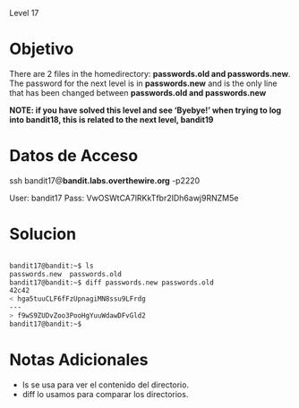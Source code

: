 Level 17 
# Objetivo
There are 2 files in the homedirectory: **passwords.old and passwords.new**. The password for the next level is in **passwords.new** and is the only line that has been changed between **passwords.old and passwords.new**

**NOTE: if you have solved this level and see ‘Byebye!’ when trying to log into bandit18, this is related to the next level, bandit19**
# Datos  de Acceso 
ssh bandit17@**bandit.labs.overthewire.org** -p2220

User: bandit17 Pass: VwOSWtCA7lRKkTfbr2IDh6awj9RNZM5e
# Solucion 

```bash

bandit17@bandit:~$ ls
passwords.new  passwords.old
bandit17@bandit:~$ diff passwords.new passwords.old
42c42
< hga5tuuCLF6fFzUpnagiMN8ssu9LFrdg
---
> f9wS9ZUDvZoo3PooHgYuuWdawDFvGld2
bandit17@bandit:~$

```

# Notas Adicionales
- ls se usa para ver el contenido del directorio.
- diff lo usamos para comparar los directorios.